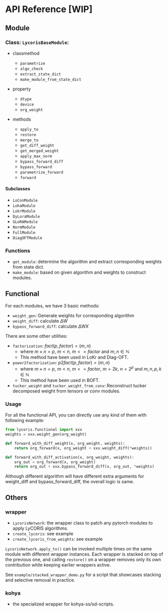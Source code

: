 # API Reference [WIP]

## Module

### Class: `LycorisBaseModule`:

* classmethod

  * `parametrize`
  * `algo_check`
  * `extract_state_dict`
  * `make_module_from_state_dict`
* property

  * `dtype`
  * `device`
  * `org_weight`
* methods

  * `apply_to`
  * `restore`
  * `merge_to`
  * `get_diff_weight`
  * `get_merged_weight`
  * `apply_max_norm`
  * `bypass_forward_diff`
  * `bypass_forward`
  * `parametrize_forward`
  * `forward`

#### Subclasses

* `LoConModule`
* `LohaModule`
* `LokrModule`
* `DyLoraModule`
* `GLoRAModule`
* `NormModule`
* `FullModule`
* `DiagOFTModule`

### Functions

* `get_module`: determine the algorithm and extract corresponding weights from state dict.
* `make_module`: based on given algorithm and weights to construct modules.

## Functional

For each modules, we have 3 basic methods:

* `weight_gen`: Generate weights for corresponding algorithm
* `weight_diff`: calculate $\Delta W$
* `bypass_forward_diff`: calculate $\Delta W X$

There are some other utilities:

* `factorization`: $fact(p, factor) = (m, n)$
  * where $m \times n = p$, $m < n$, $m<=factor$ and $m, n \in \mathbb{N}$
  * This method have been used in LoKr and Diag-OFT.
* `power2factorization`: $p2fact(p, factor) = (m, n)$
  * where $m \times n = p$, $m < n$, $m<=factor$, $m=2k$, $n=2^p$ and $m, n, p, k \in \mathbb{N}$
  * This method have been used in BOFT.
* `tucker_weight` and `tucker_weight_from_conv`: Reconstruct tucker decomposed weight from tensors or conv modules.

### Usage

For all the functional API, you can directly use any kind of them with following example:

```python
from lycoris.functional import xxx
weights = xxx.weight_gen(org_weight)

def forward_with_diff_weight(x, org_weight, weights):
    return org_forward(x, org_weight + xxx.weight_diff(*weights))

def forward_with_diff_activation(x, org_weight, weights):
    org_out = org_forward(x, org_weight)
    return org_out + xxx.bypass_forward_diff(x, org_out, *weights)
```

Although different algorithm will have different extra arguments for weight_diff and bypass_forward_diff, the overall logic is same.

## Others

### wrapper

* `LycorisNetwork`: the wrapper class to patch any pytorch modules to apply LyCORIS algorithms.
* `create_lycoris`: see example
* `create_lycoris_from_weights`: see example

`LycorisNetwork.apply_to()` can be invoked multiple times on the same module with different wrapper instances. Each wrapper is stacked on top of the previous one, and calling `restore()` on a wrapper removes only its own contribution while keeping earlier wrappers active.

See `example/stacked_wrapper_demo.py` for a script that showcases stacking and selective removal in practice.

### kohya

* the specialized wrapper for kohya-ss/sd-scripts.
